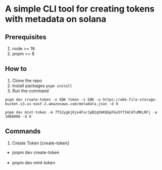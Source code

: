# A simple CLI tool for creating tokens with metadata on solana

## Prerequisites

1. node >= 18
2. pnpm >= 8

## How to

1. Clone the repo
2. Install packages `pnpm install`
3. Run the command

```
pnpm dev create-token -n EBK Token -s EBK -u https://ebk-file-storage-bucket.s3.us-east-2.amazonaws.com/metadata.json -d 9
```

```
pnpm dev mint-token -m 7TS2ygkjKjo4FurJpB2qSbKQGpFGu5Yf2mCATuMKLRFj -a 1000000 -d 9
```

## Commands

1. Create Token [create-token]

- pnpm dev create-token <option> <value>
- pnpm dev mint-token <option> <value>
